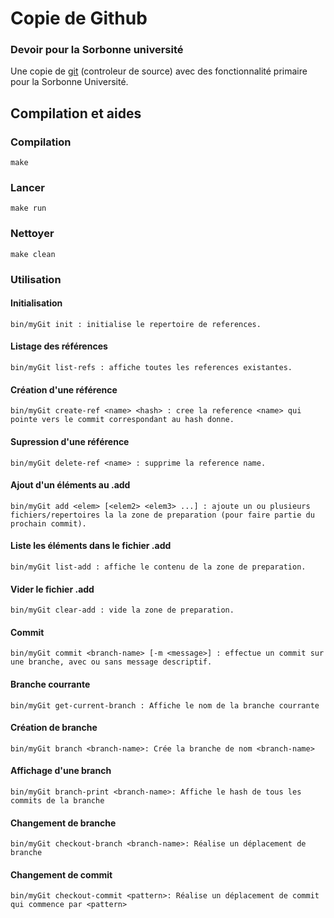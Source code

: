 # Copie de Github
### Devoir pour la Sorbonne université
Une copie de [git](https://git-scm.com/) (controleur de source) avec des fonctionnalité primaire pour la Sorbonne Université.

## Compilation et aides
### Compilation
```
make
```

### Lancer 
```
make run
```

### Nettoyer
```
make clean
```
### Utilisation
#### Initialisation
```
bin/myGit init : initialise le repertoire de references. 
```
#### Listage des références
```
bin/myGit list-refs : affiche toutes les references existantes. 
```
#### Création d'une référence
```
bin/myGit create-ref <name> <hash> : cree la reference <name> qui pointe vers le commit correspondant au hash donne. 
```
#### Supression d'une référence
```
bin/myGit delete-ref <name> : supprime la reference name. 
```
#### Ajout d'un éléments au .add
```
bin/myGit add <elem> [<elem2> <elem3> ...] : ajoute un ou plusieurs fichiers/repertoires la la zone de preparation (pour faire partie du prochain commit). 
```
#### Liste les éléments dans le fichier .add
```
bin/myGit list-add : affiche le contenu de la zone de preparation. 
```
#### Vider le fichier .add
```
bin/myGit clear-add : vide la zone de preparation. 
```
#### Commit
```
bin/myGit commit <branch-name> [-m <message>] : effectue un commit sur une branche, avec ou sans message descriptif. 
```
#### Branche courrante
```
bin/myGit get-current-branch : Affiche le nom de la branche courrante 
```
#### Création de branche
```
bin/myGit branch <branch-name>: Crée la branche de nom <branch-name> 
```
#### Affichage d'une branch
```
bin/myGit branch-print <branch-name>: Affiche le hash de tous les commits de la branche 
```
#### Changement de branche
```
bin/myGit checkout-branch <branch-name>: Réalise un déplacement de branche 
```
#### Changement de commit
```
bin/myGit checkout-commit <pattern>: Réalise un déplacement de commit qui commence par <pattern> 
```
